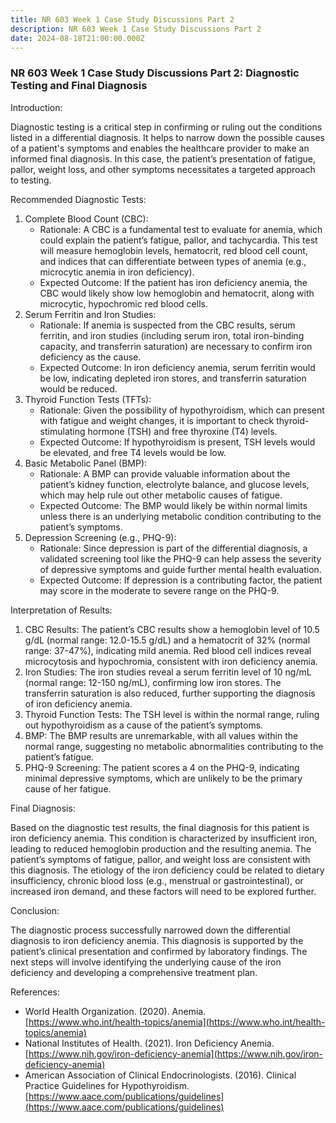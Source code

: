 ```yaml
---
title: NR 603 Week 1 Case Study Discussions Part 2
description: NR 603 Week 1 Case Study Discussions Part 2
date: 2024-08-18T21:00:00.000Z
---
```


### NR 603 Week 1 Case Study Discussions Part 2: Diagnostic Testing and Final Diagnosis

Introduction:

Diagnostic testing is a critical step in confirming or ruling out the conditions listed in a differential diagnosis. It helps to narrow down the possible causes of a patient's symptoms and enables the healthcare provider to make an informed final diagnosis. In this case, the patient’s presentation of fatigue, pallor, weight loss, and other symptoms necessitates a targeted approach to testing.

Recommended Diagnostic Tests:

1. Complete Blood Count (CBC):
   * Rationale: A CBC is a fundamental test to evaluate for anemia, which could explain the patient’s fatigue, pallor, and tachycardia. This test will measure hemoglobin levels, hematocrit, red blood cell count, and indices that can differentiate between types of anemia (e.g., microcytic anemia in iron deficiency).
   * Expected Outcome: If the patient has iron deficiency anemia, the CBC would likely show low hemoglobin and hematocrit, along with microcytic, hypochromic red blood cells.
2. Serum Ferritin and Iron Studies:
   * Rationale: If anemia is suspected from the CBC results, serum ferritin, and iron studies (including serum iron, total iron-binding capacity, and transferrin saturation) are necessary to confirm iron deficiency as the cause.
   * Expected Outcome: In iron deficiency anemia, serum ferritin would be low, indicating depleted iron stores, and transferrin saturation would be reduced.
3. Thyroid Function Tests (TFTs):
   * Rationale: Given the possibility of hypothyroidism, which can present with fatigue and weight changes, it is important to check thyroid-stimulating hormone (TSH) and free thyroxine (T4) levels.
   * Expected Outcome: If hypothyroidism is present, TSH levels would be elevated, and free T4 levels would be low.
4. Basic Metabolic Panel (BMP):
   * Rationale: A BMP can provide valuable information about the patient’s kidney function, electrolyte balance, and glucose levels, which may help rule out other metabolic causes of fatigue.
   * Expected Outcome: The BMP would likely be within normal limits unless there is an underlying metabolic condition contributing to the patient’s symptoms.
5. Depression Screening (e.g., PHQ-9):
   * Rationale: Since depression is part of the differential diagnosis, a validated screening tool like the PHQ-9 can help assess the severity of depressive symptoms and guide further mental health evaluation.
   * Expected Outcome: If depression is a contributing factor, the patient may score in the moderate to severe range on the PHQ-9.

Interpretation of Results:

1. CBC Results: The patient’s CBC results show a hemoglobin level of 10.5 g/dL (normal range: 12.0-15.5 g/dL) and a hematocrit of 32% (normal range: 37-47%), indicating mild anemia. Red blood cell indices reveal microcytosis and hypochromia, consistent with iron deficiency anemia.
2. Iron Studies: The iron studies reveal a serum ferritin level of 10 ng/mL (normal range: 12-150 ng/mL), confirming low iron stores. The transferrin saturation is also reduced, further supporting the diagnosis of iron deficiency anemia.
3. Thyroid Function Tests: The TSH level is within the normal range, ruling out hypothyroidism as a cause of the patient’s symptoms.
4. BMP: The BMP results are unremarkable, with all values within the normal range, suggesting no metabolic abnormalities contributing to the patient’s fatigue.
5. PHQ-9 Screening: The patient scores a 4 on the PHQ-9, indicating minimal depressive symptoms, which are unlikely to be the primary cause of her fatigue.

Final Diagnosis:

Based on the diagnostic test results, the final diagnosis for this patient is iron deficiency anemia. This condition is characterized by insufficient iron, leading to reduced hemoglobin production and the resulting anemia. The patient’s symptoms of fatigue, pallor, and weight loss are consistent with this diagnosis. The etiology of the iron deficiency could be related to dietary insufficiency, chronic blood loss (e.g., menstrual or gastrointestinal), or increased iron demand, and these factors will need to be explored further.

Conclusion:

The diagnostic process successfully narrowed down the differential diagnosis to iron deficiency anemia. This diagnosis is supported by the patient’s clinical presentation and confirmed by laboratory findings. The next steps will involve identifying the underlying cause of the iron deficiency and developing a comprehensive treatment plan.

References:

* World Health Organization. (2020). Anemia. [https://www.who.int/health-topics/anemia](https://www.who.int/health-topics/anemia)
* National Institutes of Health. (2021). Iron Deficiency Anemia. [https://www.nih.gov/iron-deficiency-anemia](https://www.nih.gov/iron-deficiency-anemia)
* American Association of Clinical Endocrinologists. (2016). Clinical Practice Guidelines for Hypothyroidism. [https://www.aace.com/publications/guidelines](https://www.aace.com/publications/guidelines)
